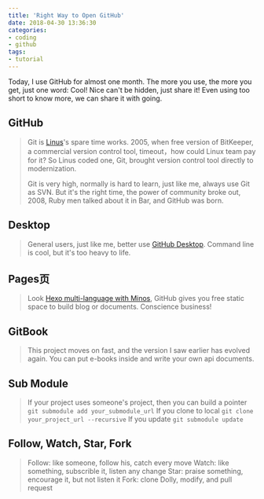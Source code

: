 ```yaml
---
title: 'Right Way to Open GitHub'
date: 2018-04-30 13:36:30
categories:
- coding
- github
tags:
- tutorial
---
```

Today, I use GitHub for almost one month. The more you use, the more you get, just one word: Cool! Nice can't be hidden, just share it! Even using too short to know more, we can share it with going.

<!--more-->

## GitHub
> Git is [Linus](https://en.wikipedia.org/wiki/Linus_Torvalds)'s spare time works. 2005, when free version of BitKeeper, a commercial version control tool, timeout，how could Linux team pay for it? So Linus coded one, Git, brought version control tool directly to modernization.
> 
> Git is very high, normally is hard to learn, just like me, always use Git as SVN. But it's the right time, the power of community broke out, 2008, Ruby men talked about it in Bar, and  GitHub was born.

## Desktop
> General users, just like me, better use [GitHub Desktop](https://desktop.github.com/). Command line is cool, but it's too heavy to life.

## Pages页
> Look [Hexo multi-language with Minos](/hexo-minos-multi-language/), GitHub gives you free static space to build blog or documents.
Conscience business!

## GitBook
> This project moves on fast, and the version I saw earlier has evolved again.
You can put e-books inside and write your own api documents.

## Sub Module
> If your project uses someone's project, then you can build a pointer
> `git submodule add your_submodule_url`
> If you clone to local
> `git clone your_project_url --recursive`
> If you update
> `git submodule update`

## Follow, Watch, Star, Fork
> Follow: like someone, follow his, catch every move
> Watch: like something, subscrible it, listen any change
> Star: praise something, encourage it, but not listen it
> Fork: clone Dolly, modify, and pull request